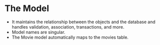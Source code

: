 # The Model
- It maintains the relationship between the objects and the database and handles validation, association, transactions, and more.
- Model names are singular.
- The Movie model automatically maps to the movies table.
